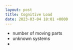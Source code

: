 ```yaml
---
layout: post
title: Cognitive Load
date: 2023-03-04 18:01 +0000
---
```



- number of moving parts
- unknown systems
- 
